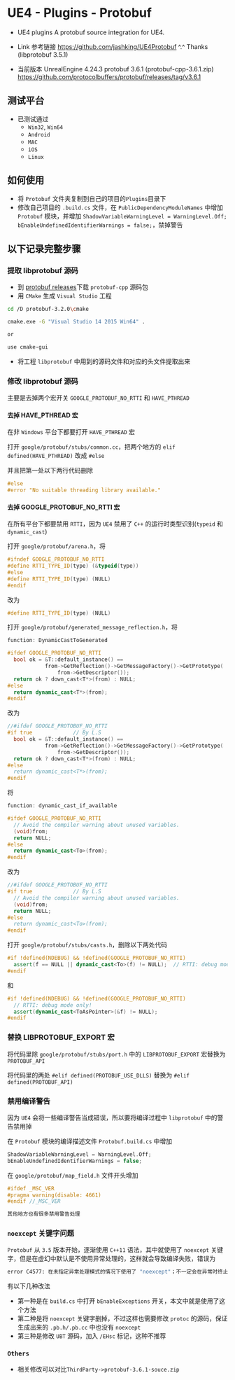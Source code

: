 # UE4 - Plugins - Protobuf

* UE4 plugins
A protobuf source integration for UE4.

* Link
参考链接
https://github.com/jashking/UE4Protobuf ^.^ Thanks (libprotobuf 3.5.1)

* 当前版本
UnrealEngine 4.24.3
protobuf 3.6.1 (protobuf-cpp-3.6.1.zip)
https://github.com/protocolbuffers/protobuf/releases/tag/v3.6.1


## 测试平台 ##

* 已测试通过
	* `Win32`, `Win64`
	* `Android`
	* `MAC`
	* `iOS`
	* `Linux`

## 如何使用 ##

* 将 `Protobuf` 文件夹复制到自己的项目的`Plugins`目录下
* 修改自己项目的 `.build.cs` 文件，在 `PublicDependencyModuleNames` 中增加 `Protobuf` 模块，并增加 `ShadowVariableWarningLevel = WarningLevel.Off; bEnableUndefinedIdentifierWarnings = false;`，禁掉警告

## 以下记录完整步骤 ##

### 提取 libprotobuf 源码 ###

* 到 [protobuf releases](https://github.com/google/protobuf/releases)下载 `protobuf-cpp` 源码包
* 用 `CMake` 生成 `Visual Studio` 工程

``` bash
cd /D protobuf-3.2.0\cmake

cmake.exe -G "Visual Studio 14 2015 Win64" .

or

use cmake-gui

```

* 将工程 `libprotobuf` 中用到的源码文件和对应的头文件提取出来

### 修改 libprotobuf 源码 ###

主要是去掉两个宏开关 `GOOGLE_PROTOBUF_NO_RTTI` 和 `HAVE_PTHREAD`

#### 去掉 HAVE_PTHREAD 宏 ####

在非 `Windows` 平台下都要打开 `HAVE_PTHREAD` 宏

打开 `google/protobuf/stubs/common.cc`，把两个地方的 `elif defined(HAVE_PTHREAD)` 改成 `#else`

并且把第一处以下两行代码删除

``` cpp
#else
#error "No suitable threading library available."
```

#### 去掉 GOOGLE_PROTOBUF_NO_RTTI 宏 ####

在所有平台下都要禁用 `RTTI`，因为 `UE4` 禁用了 `C++` 的运行时类型识别(`typeid` 和 `dynamic_cast`)

打开 `google/protobuf/arena.h`，将

``` cpp
#ifndef GOOGLE_PROTOBUF_NO_RTTI
#define RTTI_TYPE_ID(type) (&typeid(type))
#else
#define RTTI_TYPE_ID(type) (NULL)
#endif
```

改为

``` cpp
#define RTTI_TYPE_ID(type) (NULL)
```

打开 `google/protobuf/generated_message_reflection.h`，将

``` cpp
function: DynamicCastToGenerated

#ifdef GOOGLE_PROTOBUF_NO_RTTI
  bool ok = &T::default_instance() ==
            from->GetReflection()->GetMessageFactory()->GetPrototype(
                from->GetDescriptor());
  return ok ? down_cast<T*>(from) : NULL;
#else
  return dynamic_cast<T*>(from);
#endif
```

改为

``` cpp
//#ifdef GOOGLE_PROTOBUF_NO_RTTI
#if true             // By L.S
  bool ok = &T::default_instance() ==
            from->GetReflection()->GetMessageFactory()->GetPrototype(
                from->GetDescriptor());
  return ok ? down_cast<T*>(from) : NULL;
#else
  return dynamic_cast<T*>(from);
#endif
```

将

``` cpp
function: dynamic_cast_if_available

#ifdef GOOGLE_PROTOBUF_NO_RTTI
  // Avoid the compiler warning about unused variables.
  (void)from;
  return NULL;
#else
  return dynamic_cast<To>(from);
#endif
```

改为

``` cpp
//#ifdef GOOGLE_PROTOBUF_NO_RTTI
#if true             // By L.S
  // Avoid the compiler warning about unused variables.
  (void)from;
  return NULL;
#else
  return dynamic_cast<To>(from);
#endif
```

打开 `google/protobuf/stubs/casts.h`，删除以下两处代码

``` cpp
#if !defined(NDEBUG) && !defined(GOOGLE_PROTOBUF_NO_RTTI)
  assert(f == NULL || dynamic_cast<To>(f) != NULL);  // RTTI: debug mode only!
#endif
```

和

``` cpp
#if !defined(NDEBUG) && !defined(GOOGLE_PROTOBUF_NO_RTTI)
  // RTTI: debug mode only!
  assert(dynamic_cast<ToAsPointer>(&f) != NULL);
#endif
```

### 替换 LIBPROTOBUF_EXPORT 宏 ###

将代码里除 `google/protobuf/stubs/port.h` 中的 `LIBPROTOBUF_EXPORT` 宏替换为 `PROTOBUF_API`

将代码里的两处 `#elif defined(PROTOBUF_USE_DLLS)` 替换为 `#elif defined(PROTOBUF_API)`

### 禁用编译警告 ###

因为 `UE4` 会将一些编译警告当成错误，所以要将编译过程中 `libprotobuf` 中的警告禁用掉

在 `Protobuf` 模块的编译描述文件 `Protobuf.build.cs` 中增加

``` cpp
ShadowVariableWarningLevel = WarningLevel.Off;
bEnableUndefinedIdentifierWarnings = false;
```

在 `google/protobuf/map_field.h` 文件开头增加 

``` cpp
#ifdef _MSC_VER
#pragma warning(disable: 4661)
#endif //_MSC_VER

其他地方也有很多禁用警告处理

```

### `noexcept` 关键字问题 ###

`Protobuf` 从 `3.5` 版本开始，逐渐使用 `C++11` 语法，其中就使用了 `noexcept` 关键字，但是在虚幻中默认是不使用异常处理的，这样就会导致编译失败，错误为

```bash
error C4577: 在未指定异常处理模式的情况下使用了 "noexcept"；不一定会在异常时终止。指定 /EHsc
```

有以下几种改法

* 第一种是在 `build.cs` 中打开 `bEnableExceptions` 开关，本文中就是使用了这个方法
* 第二种是将 `noexcept` 关键字删掉，不过这样也需要修改 `protoc` 的源码，保证生成出来的 `.pb.h/.pb.cc` 中也没有 `noexcept`
* 第三种是修改 `UBT` 源码，加入 `/EHsc` 标记，这种不推荐

### `Others` ###
* 相关修改可以对比`ThirdParty->protobuf-3.6.1-souce.zip`

